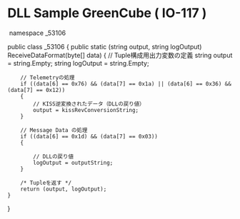 # DLL Sample GreenCube ( IO-117 )
﻿
namespace _53106

public class _53106
{
	public static (string output, string logOutput) ReceiveDataFormat(byte[] data)
	{
		// Tuple構成用出力変数の定義
		string output = string.Empty;
		string logOutput = string.Empty;

		// Telemetryの処理
		if ((data[6] == 0x76) && (data[7] == 0x1a) || (data[6] == 0x36) && (data[7] == 0x12))
		{
			// KISS逆変換されたデータ（DLLの戻り値）
			output = kissRevConversionString;
		}

		// Message Data の処理
		if ((data[6] == 0x1d) && (data[7] == 0x03))
		{

			// DLLの戻り値
			logOutput = outputString;
		}
   
		/* Tupleを返す */ 
		return (output, logOutput);
	}
}
